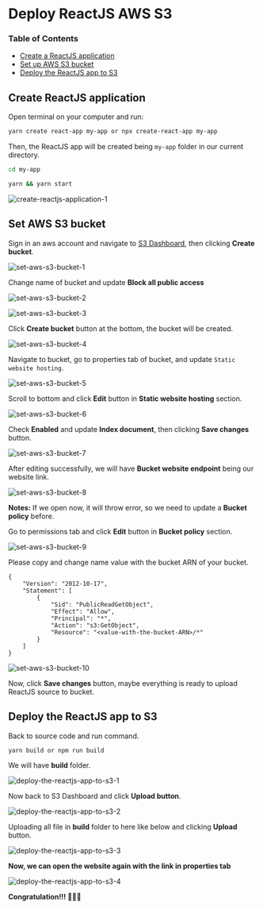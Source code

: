 # Deploy ReactJS AWS S3

### Table of Contents
- [Create a ReactJS application](#create-reactjs-application)
- [Set up AWS S3 bucket](#set-aws-s3-bucket)
- [Deploy the ReactJS app to S3](#deploy-the-reactjs-app-to-s3)

## Create ReactJS application
Open terminal on your computer and run:

```bash
yarn create react-app my-app or npx create-react-app my-app
```

Then, the ReactJS app will be created being `my-app` folder in our current directory. 

```bash
cd my-app

yarn && yarn start
```

![create-reactjs-application-1](./assets/1.png)

## Set AWS S3 bucket
Sign in an aws account and navigate to [S3 Dashboard](https://s3.console.aws.amazon.com/s3/home), then clicking **Create bucket**.

![set-aws-s3-bucket-1](./assets/2.png)

Change name of bucket and update **Block all public access**

![set-aws-s3-bucket-2](./assets/3.png)

![set-aws-s3-bucket-3](./assets/4.png)

Click **Create bucket** button at the bottom, the bucket will be created. 

![set-aws-s3-bucket-4](./assets/5.png)

Navigate to bucket, go to properties tab of bucket, and update `Static website hosting`.

![set-aws-s3-bucket-5](./assets/6.png)

Scroll to bottom and click **Edit** button in **Static website hosting** section.

![set-aws-s3-bucket-6](./assets/7.png)

Check **Enabled** and update **Index document**, then clicking **Save changes** button.

![set-aws-s3-bucket-7](./assets/8.png)

After editing successfully, we will have **Bucket website endpoint** being our website link. 

![set-aws-s3-bucket-8](./assets/9.png)

**Notes:** If we open now, it will throw error, so we need to update a **Bucket policy** before.

Go to permissions tab and click **Edit** button in **Bucket policy** section.

![set-aws-s3-bucket-9](./assets/10.png)

Please copy and change name value with the bucket ARN of your bucket.

```
{
    "Version": "2012-10-17",
    "Statement": [
        {
            "Sid": "PublicReadGetObject",
            "Effect": "Allow",
            "Principal": "*",
            "Action": "s3:GetObject",
            "Resource": "<value-with-the-bucket-ARN>/*"
        }
    ]
}
```

![set-aws-s3-bucket-10](./assets/11.png)

Now, click **Save changes** button, maybe everything is ready to upload ReactJS source to bucket.

## Deploy the ReactJS app to S3
Back to source code and run command.

```bash
yarn build or npm run build
```

We will have **build** folder.

![deploy-the-reactjs-app-to-s3-1](./assets/12.png)

Now back to S3 Dashboard and click **Upload button**.

![deploy-the-reactjs-app-to-s3-2](./assets/13.png)

Uploading all file in **build** folder to here like below and clicking **Upload** button.

![deploy-the-reactjs-app-to-s3-3](./assets/14.png)

**Now, we can open the website again with the link in properties tab**

![deploy-the-reactjs-app-to-s3-4](./assets/15.png)

**Congratulation!!! 🥳🥳🥳**